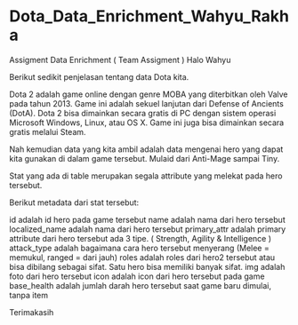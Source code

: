 # Dota_Data_Enrichment_Wahyu_Rakha
 Assigment Data Enrichment ( Team Assigment )
Halo Wahyu

Berikut sedikit penjelasan tentang data Dota kita.

Dota 2 adalah game online dengan genre MOBA yang diterbitkan oleh Valve pada tahun 2013. Game ini adalah sekuel lanjutan dari Defense of Ancients (DotA). Dota 2 bisa dimainkan secara gratis di PC dengan sistem operasi Microsoft Windows, Linux, atau OS X. Game ini juga bisa dimainkan secara gratis melalui Steam.

Nah kemudian data yang kita ambil adalah data mengenai hero yang dapat kita gunakan di dalam game tersebut. Mulaid dari Anti-Mage sampai Tiny.

Stat yang ada di table merupakan segala attribute yang melekat pada hero tersebut.

Berikut metadata dari stat tersebut:

id adalah id hero pada game tersebut
name adalah nama dari hero tersebut
localized_name adalah nama dari hero tersebut
primary_attr adalah primary attribute dari hero tersebut ada 3 tipe. ( Strength, Agility & Intelligence )
attack_type adalah bagaimana cara hero tersebut menyerang (Melee = memukul, ranged = dari jauh)
roles adalah roles dari hero2 tersebut atau bisa dibilang sebagai sifat. Satu hero bisa memiliki banyak sifat.
img adalah foto dari hero tersebut
icon adalah icon dari hero tersebut pada game
base_health adalah jumlah darah hero tersebut saat game baru dimulai, tanpa item

Terimakasih
